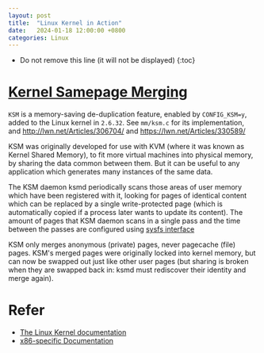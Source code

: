 ```yaml
---
layout: post
title:  "Linux Kernel in Action"
date:   2024-01-18 12:00:00 +0800
categories: Linux
---
```


* Do not remove this line (it will not be displayed)
{:toc}


# [Kernel Samepage Merging](https://docs.kernel.org/admin-guide/mm/ksm.html)

`KSM` is a memory-saving de-duplication feature, enabled by `CONFIG_KSM=y`, added to the Linux kernel in `2.6.32`. See `mm/ksm.c` for its implementation, and http://lwn.net/Articles/306704/ and https://lwn.net/Articles/330589/

KSM was originally developed for use with KVM (where it was known as Kernel Shared Memory), to fit more virtual machines into physical memory, by sharing the data common between them. But it can be useful to any application which generates many instances of the same data.

The KSM daemon ksmd periodically scans those areas of user memory which have been registered with it, looking for pages of identical content which can be replaced by a single write-protected page (which is automatically copied if a process later wants to update its content). The amount of pages that KSM daemon scans in a single pass and the time between the passes are configured using [sysfs interface](https://docs.kernel.org/admin-guide/mm/ksm.html#ksm-sysfs)

KSM only merges anonymous (private) pages, never pagecache (file) pages. KSM's merged pages were originally locked into kernel memory, but can now be swapped out just like other user pages (but sharing is broken when they are swapped back in: ksmd must rediscover their identity and merge again).






# Refer

* [The Linux Kernel documentation](https://www.kernel.org/doc/html/v5.8/index.html)
* [x86-specific Documentation](https://www.kernel.org/doc/html/v5.8/x86/index.html)











